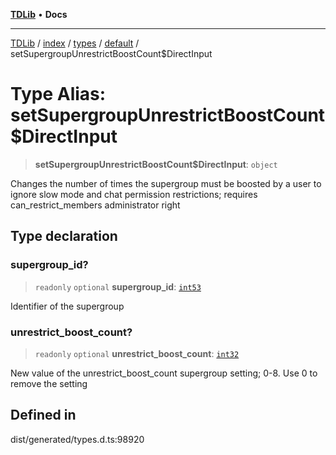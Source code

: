 [**TDLib**](../../../../../../README.md) • **Docs**

***

[TDLib](../../../../../../modules.md) / [index](../../../../../README.md) / [types](../../../README.md) / [default](../README.md) / setSupergroupUnrestrictBoostCount$DirectInput

# Type Alias: setSupergroupUnrestrictBoostCount$DirectInput

> **setSupergroupUnrestrictBoostCount$DirectInput**: `object`

Changes the number of times the supergroup must be boosted by a user to ignore slow mode and chat permission restrictions; requires can_restrict_members administrator right

## Type declaration

### supergroup\_id?

> `readonly` `optional` **supergroup\_id**: [`int53`](int53.md)

Identifier of the supergroup

### unrestrict\_boost\_count?

> `readonly` `optional` **unrestrict\_boost\_count**: [`int32`](int32.md)

New value of the unrestrict_boost_count supergroup setting; 0-8. Use 0 to remove the setting

## Defined in

dist/generated/types.d.ts:98920

